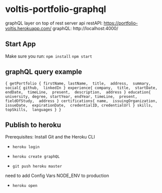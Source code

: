 # voltis-portfolio-graphql
graphQL layer on top of rest server api 
restAPI: https://portfolio-voltis.herokuapp.com/
graphQL: http://localhost:4000/

## Start App
Make sure you run:
`npm install`
`npm start`

## graphQL query example 

`{
  getPortfolio {
    firstName,
    lastName, 
    title, 
    address, 
    summary, 
    social{
      github, 
      linkedIn
    }
    experience{
      company, 
      title, 
      startDate, 
      endDate, 
      timeLine, 
      present, 
      description, 
      address
    }
    education{
      university,
      degree,
      startYear,
      endYear,
      timeLine, 
      present, 
      fieldOfStudy, 
      address
    }
    certifications{
      name, 
      issuingOrganization, 
      issueDate, 
      expirationDate, 
      credentialID,
      credentialUrl
    }
    skills, 
    topSkills, 
    languages
  }
}`

## Publish to heroku

Prerequisites: Install Git and the Heroku CLI

- `heroku login`

- `heroku create graphQL`

- `git push heroku master` 

need to add Config Vars 
NODE_ENV to production

- `heroku open` 
